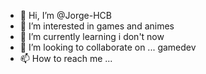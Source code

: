 - 👋 Hi, I’m @Jorge-HCB
- 👀 I’m interested in games and animes
- 🌱 I’m currently learning i don't now
- 💞️ I’m looking to collaborate on ... gamedev
- 📫 How to reach me ...

<!---
Jorge-HCB/Jorge-HCB is a ✨ special ✨ repository because its `README.md` (this file) appears on your GitHub profile.
You can click the Preview link to take a look at your changes.
--->
